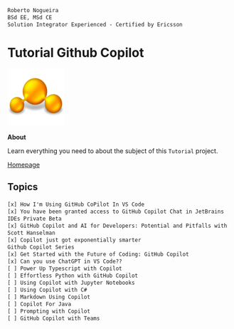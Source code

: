 ```
Roberto Nogueira  
BSd EE, MSd CE
Solution Integrator Experienced - Certified by Ericsson
```
# Tutorial Github Copilot

![tutorial image](images/tutorial.png)

**About**

Learn everything you need to about the subject of this `Tutorial` project.

[Homepage](https://tutorial.com)

## Topics
```
[x] How I'm Using GitHub CoPilot In VS Code
[x] You have been granted access to GitHub Copilot Chat in JetBrains IDEs Private Beta
[x] GitHub Copilot and AI for Developers: Potential and Pitfalls with Scott Hanselman
[x] Copilot just got exponentially smarter
Github Copilot Series
[x] Get Started with the Future of Coding: GitHub Copilot 
[x] Can you use ChatGPT in VS Code?? 
[ ] Power Up Typescript with Copilot 
[ ] Effortless Python with GitHub Copilot 
[ ] Using Copilot with Jupyter Notebooks 
[ ] Using Copilot with C# 
[ ] Markdown Using Copilot 
[ ] Copilot For Java 
[ ] Prompting with Copilot 
[ ] GitHub Copilot with Teams
```

